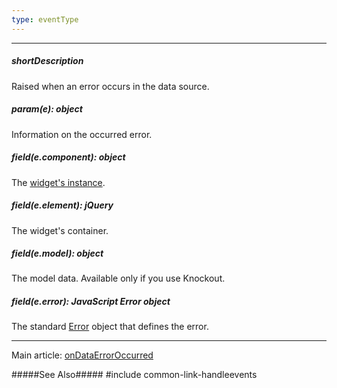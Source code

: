 ```yaml
---
type: eventType
---
```

---
##### shortDescription
Raised when an error occurs in the data source.

##### param(e): object
Information on the occurred error.

##### field(e.component): object
The [widget's instance](/api-reference/10%20UI%20Widgets/Component/3%20Methods/instance().md '{basewidgetpath}/Methods/#instance').

##### field(e.element): jQuery
The widget's container.

##### field(e.model): object
The model data. Available only if you use Knockout.

##### field(e.error): JavaScript Error object
The standard [Error](https://developer.mozilla.org/en-US/docs/Web/JavaScript/Reference/Global_Objects/Error) object that defines the error.

---
Main article: [onDataErrorOccurred](/api-reference/10%20UI%20Widgets/GridBase/1%20Configuration/onDataErrorOccurred.md '{basewidgetpath}/Configuration/#onDataErrorOccurred')

#####See Also#####
#include common-link-handleevents